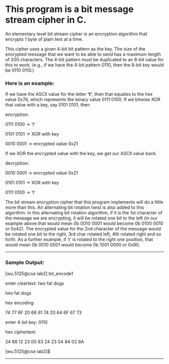# This program is a bit message stream cipher in C.

An elementary level bit stream cipher is an encryption algorithm that encrypts 1 byte of plain text at a time. 

This cipher uses a given 4-bit bit pattern as the key. The size of the encrypted message that we want to be able to send has a maximum length of 200 characters. The 4-bit pattern must be duplicated to an 8-bit value for this to work. (e.g., if we have the 4-bit pattern 0110, then the 8-bit key would be 0110 0110.)

### **Here is an example:**

If we have the ASCII value for the letter **‘t’**, then that equates to the hex value 0x74, which represents the binary value 0111 0100. If we bitwise XOR that value with a key, say 0101 0101, then 

encryption:

0111 0100 -> ‘t’ 

0101 0101 -> XOR with key  

0010 0001 -> encrypted value 0x21 

If we XOR the encrypted value with the key, we get our ASCII value back. 

decryption:

0010 0001 -> encrypted value 0x21 

0101 0101 -> XOR with key  

0111 0100 -> ‘t’

The bit stream encryption cipher that this program implements will do a little more than this. An alternating bit rotation twist is also added to this algorithm. In this alternating bit rotation algorithm, if it is the 1st character of the message we are encrypting, it will be rotated one bit to the left (in our example above that would mean 0b 0010 0001 would become 0b 0100 0010 or 0x42). The encrypted value for the 2nd character of the message would be rotated one bit to the right, 3rd char rotated left, 4th rotated right and so forth. As a further example, if ‘t’ is rotated to the right one position, that would mean 0b 0010 0001 would become 0b 1001 0000 or 0x90. 

---

### Sample Output: 

[wu.5125@cse lab2] bit_encode1

enter cleartext: two fat dogs

two fat dogs 

hex encoding: 

 74 77 6F 20 66 61 74 20 64 6F 
 67 73 

enter 4-bit key: 0110

hex ciphertext: 

 24 88 12 23 00 83 24 23 04 84 
 02 8A 

[wu.5125@cse lab2]$ 

---
